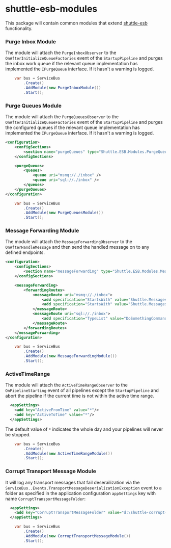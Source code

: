 shuttle-esb-modules
===================

This package will contain common modules that extend [shuttle-esb](https://github.com/Shuttle/shuttle-esb) functionality.

### Purge Inbox Module

The module will attach the `PurgeInboxObserver` to the `OnAfterInitializeQueueFactories` event of the `StartupPipeline` and purges the inbox work queue if the relevant queue implementation has implemented the `IPurgeQueue` interface.  If it hasn't a warning is logged.

```c#
	var bus = ServiceBus
		.Create()
		.AddModule(new PurgeInboxModule())
		.Start();
```

### Purge Queues Module

The module will attach the `PurgeQueuesObserver` to the `OnAfterInitializeQueueFactories` event of the `StartupPipeline` and purges the configured queues if the relevant queue implementation has implemented the `IPurgeQueue` interface.  If it hasn't a warning is logged.

```xml
<configuration>
	<configSections>
		<section name="purgeQueues" type="Shuttle.ESB.Modules.PurgeQueuesSection, Shuttle.ESB.Modules"/>
	</configSections>

	<purgeQueues>
		<queues>
			<queue uri="msmq://./inbox" />
			<queue uri="sql://./inbox" />
		</queues>
	</purgeQueues>
</configuration>
```

```c#
	var bus = ServiceBus
		.Create()
		.AddModule(new PurgeQueuesModule())
		.Start();
```

### Message Forwarding Module

The module will attach the `MessageForwardingObserver` to the `OnAfterHandleMessage` and then send the handled message on to any defined endpoints.

```xml
<configuration>
	<configSections>
		<section name="messageForwarding" type="Shuttle.ESB.Modules.MessageForwardingSection, Shuttle.ESB.Modules"/>
	</configSections>

	<messageForwarding>
		<forwardingRoutes>
			<messageRoute uri="msmq://./inbox">
				<add specification="StartsWith" value="Shuttle.Messages1" />
				<add specification="StartsWith" value="Shuttle.Messages2" />
			</messageRoute>
			<messageRoute uri="sql://./inbox">
				<add specification="TypeList" value="DoSomethingCommand" />
			</messageRoute>
		</forwardingRoutes>
	</messageForwarding>
</configuration>
```

```c#
	var bus = ServiceBus
		.Create()
		.AddModule(new MessageForwardingModule())
		.Start();
```

### ActiveTimeRange

The module will attach the `ActiveTimeRangeObserver` to the `OnPipelineStarting` event of all pipelines except the `StartupPipeline` and abort the pipeline if the current time is not within the active time range.

```xml
  <appSettings>
    <add key="ActiveFromTime" value="*"/>
    <add key="ActiveToTime" value="*"/>
  </appSettings>
```

The default value of `*` indicates the whole day and your pipelines will never be stopped.

```c#
	var bus = ServiceBus
		.Create()
		.AddModule(new ActiveTimeRangeModule())
		.Start();
```

### Corrupt Transport Message Module

It will log any transport messages that fail deserailization via the `ServiceBus..Events.TransportMessageDeserializationException` event to a folder as specified in the application configuration `appSettings` key with name `CorruptTransportMessageFolder`:

```xml
  <appSettings>
    <add key="CorruptTransportMessageFolder" value="d:\shuttle-corrupt-messages"/>
  </appSettings>
```

```c#
	var bus = ServiceBus
		.Create()
		.AddModule(new CorruptTransportMessageModule())
		.Start();
```

